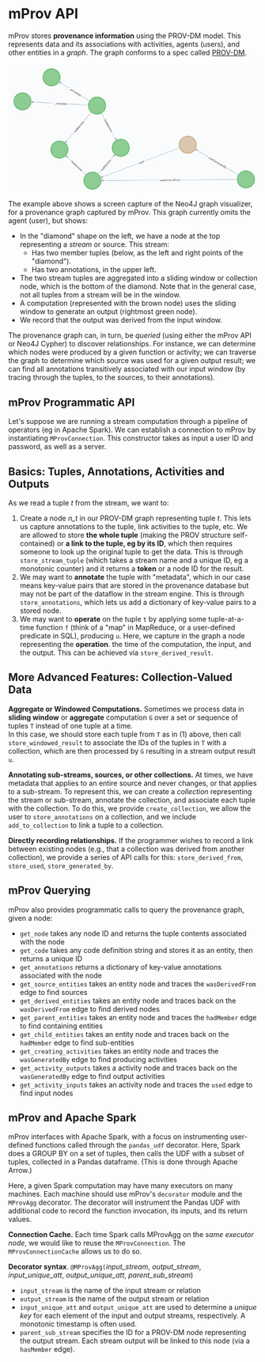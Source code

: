 # mProv API

mProv stores **provenance information** using the PROV-DM model.  This represents data and its associations with activities, agents (users), and other entities in a *graph*.  The graph conforms to a spec called [PROV-DM](https://www.w3.org/TR/prov-dm/).

![example](images/prov-example.png)

The example above shows a screen capture of the Neo4J graph visualizer, for a provenance graph captured by mProv.  This
graph currently omits the agent (user), but shows:

* In the "diamond" shape on the left, we have a node at the top representing a *stream* or source.  This stream:
  * Has two member tuples (below, as the left and right points of the "diamond").
  * Has two annotations, in the upper left.  
* The two stream tuples are aggregated into a sliding window or collection node, which is the bottom of the diamond.  Note that in the general case, not all tuples from a stream will be in the window.
* A computation (represented with the brown node) uses the sliding window to generate an output (rightmost green node).
* We record that the output was derived from the input window.

The provenance graph can, in turn, be *queried* (using either the mProv API or Neo4J Cypher) to discover relationships.
For instance, we can determine which nodes were produced by a given function or activity; we can traverse the graph
to determine which source was used for a given output result; we can find all annotations transitively associated with
our input window (by tracing through the tuples, to the sources, to their annotations).

## mProv Programmatic API

Let's suppose we are running a stream computation through a pipeline of operators (eg in Apache Spark).
We can establish a connection to mProv by instantiating `MProvConnection`.  This constructor takes as input
a user ID and password, as well as a server.

## Basics: Tuples, Annotations, Activities and Outputs

As we read a tuple *t* from the stream, we want to:

1. Create a node *n_t* in our PROV-DM graph representing tuple *t*.  This lets us capture annotations to the tuple, link activities to the tuple, etc.
   We are allowed to store **the whole tuple** (making the PROV structure self-contained) or **a link to the tuple, eg by its ID**, which then requires
   someone to look up the original tuple to get the data.  This is through `store_stream_tuple` (which takes a stream name and a unique ID, eg a 
   monotonic counter) and it returns a **token** or a node ID for the result.
2. We may want to **annotate** the tuple with "metadata", which in our case means key-value pairs that are stored in the provenance database but may not be 
   part of the dataflow in the stream engine.  This is through `store_annotations`, which lets us add a dictionary of key-value pairs to a stored node.
3. We may want to **operate** on the tuple `t` by applying some tuple-at-a-time function `f` (think of a "map" in MapReduce, or a user-defined predicate in SQL), producing `u`.  Here, we capture in the graph a node representing the **operation**.
   the time of the computation, the input, and the output.  This can be achieved via `store_derived_result`.
   
## More Advanced Features: Collection-Valued Data

**Aggregate or Windowed Computations.**  Sometimes we process data in **sliding window** or **aggregate** computation `G` over a set or sequence of tuples `T` instead of one tuple at a time.  
In this case, we should store each tuple from `T` as in (1) above, then call `store_windowed_result` to associate the IDs of the tuples in `T` with a
collection, which are then processed by `G` resulting in a stream output result `u`.

**Annotating sub-streams, sources, or other collections.** At times, we have metadata that applies to an entire source and never changes, or that applies to
a sub-stream.  To represent this, we can create a *collection* representing the stream or sub-stream, annotate the collection, and associate each tuple
with the collection.  To do this, we provide `create_collection`, we allow the user to `store_annotations` on a collection, and we include `add_to_collection` 
to link a tuple to a collection.

**Directly recording relationships.** If the programmer wishes to record a link between existing nodes (e.g., that a collection
was derived from another collection), we provide a series of API calls for this: `store_derived_from`, `store_used`, `store_generated_by`. 

## mProv Querying

mProv also provides programmatic calls to query the provenance graph, given a node:

* `get_node` takes any node ID and returns the tuple contents associated with the node
* `get_code` takes any code definition string and stores it as an entity, then returns a unique ID
* `get_annotations` returns a dictionary of key-value annotations associated with the node
* `get_source_entities` takes an entity node and traces the `wasDerivedFrom` edge to find sources
* `get_derived_entities` takes an entity node and traces back on the `wasDerivedFrom` edge to find derived nodes
* `get_parent_entities` takes an entity node and traces the `hadMember` edge to find containing entities
* `get_child_entities` takes an entity node and traces back on the `hadMember` edge to find sub-entities
* `get_creating_activities` takes an entity node and traces the `wasGeneratedBy` edge to find producing activities
* `get_activity_outputs` takes a activity node and traces back on the `wasGeneratedBy` edge to find output activities
* `get_activity_inputs` takes an activity node and traces the `used` edge to find input nodes

## mProv and Apache Spark

mProv interfaces with Apache Spark, with a focus on instrumenting user-defined functions called through the `pandas_udf`
decorator.  Here, Spark does a GROUP BY on a set of tuples, then calls the UDF with a subset of tuples, collected in a
Pandas dataframe.  (This is done through Apache Arrow.)

Here, a given Spark computation may have many executors on many machines.  Each machine should use mProv's `decorator`
module and the `MProvAgg` decorator.  The decorator will instrument the Pandas UDF with additional code to record
the function invocation, its inputs, and its return values. 

**Connection Cache.** Each time Spark calls MProvAgg on the *same executor node*, we would like to reuse the `MProvConnection`.
The `MProvConnectionCache` allows us to do so.

**Decorator syntax**.
`@MProvAgg(`*input_stream*, *output_stream*, *input_unique_att*, *output_unique_att*, *parent_sub_stream*)

* `input_stream` is the name of the input stream or relation
* `output_stream` is the name of the output stream or relation
* `input_unique_att` and `output_unique_att` are used to determine a *unique key* for each element of the input and output streams, respectively.
A monotonic timestamp is often used.
* `parent_sub_stream` specifies the ID for a PROV-DM node representing the output stream.  Each stream output will be linked to this node
(via a `hasMember` edge).
 